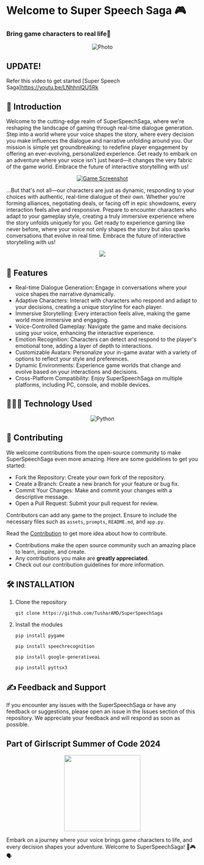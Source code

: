#  Welcome to Super Speech Saga 🎮

### Bring game characters to real life🌟

<p align = "center">
   <img src = "https://github.com/TusharAMD/SuperSpeechSaga/assets/59115865/873e6774-8f45-4b91-b78f-0b005938ce3e" alt = "Photo" />
</p>

## UPDATE!
Refer this video to get started [Super Speech Saga]https://youtu.be/LNhhnlQU5Rk

## 📖 Introduction 
Welcome to the cutting-edge realm of SuperSpeechSaga, where we're reshaping the landscape of gaming through real-time dialogue generation. Step into a world where your voice shapes the story, where every decision you make influences the dialogue and narrative unfolding around you. Our mission is simple yet groundbreaking: to redefine player engagement by offering an ever-evolving, personalized experience. Get ready to embark on an adventure where your voice isn't just heard—it changes the very fabric of the game world. Embrace the future of interactive storytelling with us!
<p align = "center">
   <a href = "https://youtu.be/Uws-0axWJnY">
   <img src = "https://i.ibb.co/5svVSqH/Super-Speech-Saga-0-2-screenshot.png" alt = "Game Screenshot" />
   </a>
</p>

...But that's not all—our characters are just as dynamic, responding to your choices with authentic, real-time dialogue of their own. Whether you're forming alliances, negotiating deals, or facing off in epic showdowns, every interaction feels alive and responsive. Prepare to encounter characters who adapt to your gameplay style, creating a truly immersive experience where the story unfolds uniquely for you. Get ready to experience gaming like never before, where your voice not only shapes the story but also sparks conversations that evolve in real time. Embrace the future of interactive storytelling with us!

<p align = "center">
   <a href = "https://youtu.be/Uws-0axWJnY">
   <img src="https://img.shields.io/badge/YouTube-%23FF0000.svg?style=for-the-badge&logo=YouTube&logoColor=white" />
   </a>
</p>

## 🚀 Features
 - Real-time Dialogue Generation: Engage in conversations where your voice shapes the narrative dynamically.
 - Adaptive Characters: Interact with characters who respond and adapt to your decisions, creating a unique storyline for each player.
 - Immersive Storytelling: Every interaction feels alive, making the game world more immersive and engaging.
 - Voice-Controlled Gameplay: Navigate the game and make decisions using your voice, enhancing the interactive experience.
 - Emotion Recognition: Characters can detect and respond to the player's emotional tone, adding a layer of depth to interactions.
 - Customizable Avatars: Personalize your in-game avatar with a variety of options to reflect your style and preferences.
 - Dynamic Environments: Experience game worlds that change and evolve based on your interactions and decisions.
 - Cross-Platform Compatibility: Enjoy SuperSpeechSaga on multiple platforms, including PC, console, and mobile devices.


## 👨🏻‍💻 Technology Used
<p align="center">
   <img src="https://img.shields.io/badge/python-3670A0?style=for-the-badge&logo=python&logoColor=ffdd54" alt="Python" />
</p>

## 🤝 Contributing

We welcome contributions from the open-source community to make SuperSpeechSaga even more amazing. Here are some guidelines to get you started:

 - Fork the Repository: Create your own fork of the repository.
 - Create a Branch: Create a new branch for your feature or bug fix.
 - Commit Your Changes: Make and commit your changes with a descriptive message.
 - Open a Pull Request: Submit your pull request for review.

Contributors can add any game to the project. Ensure to include the necessary files such as `assets`, `prompts`, `README.md`, and `app.py`.

Read the [Contribution](CONTRIBUTION.md) to get more idea about how to contribute.

- Contributions make the open source community such an amazing place to learn, inspire, and create.
- Any contributions you make are **greatly appreciated**.
- Check out our contribution guidelines for more information.

    
## 🛠️ INSTALLATION
1. Clone the repository
   ```
   git clone https://github.com/TusharAMD/SuperSpeechSaga
   ```
2. Install the modules
   ```
   pip install pygame
   ```
   ```
   pip install speechrecognition
   ```
   ```
   pip install google-generativeai
   ```
   ```
   pip install pyttsx3
   ```

  
## ✍️ Feedback and Support
If you encounter any issues with the SuperSpeechSaga or have any feedback or suggestions, please open an issue in the Issues section of this repository. We appreciate your feedback and will respond as soon as possible.


## Part of Girlscript Summer of Code 2024
<p align = "center"><img width="200px" src = https://i.ibb.co/gF9Pvd4/image.png](https://github.com/TusharAMD/SuperSpeechSaga/assets/59115865/3d3f4c6c-e933-456d-b95d-d342d275861f)></img></p>

Embark on a journey where your voice brings game characters to life, and every decision shapes your adventure. Welcome to SuperSpeechSaga! 🌟🎮🗣️

